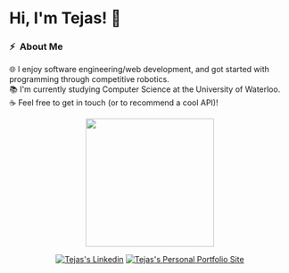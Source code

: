 
# Hi, I'm Tejas! 👋

###  ⚡ &nbsp;About Me

🌐 I enjoy software engineering/web development, and got started with programming through competitive robotics.\
📚 I'm currently studying Computer Science at the University of Waterloo.\
☕ Feel free to get in touch (or to recommend a cool API)!

<p align="center">
<img height="230em" src="https://github-readme-stats.vercel.app/api/top-langs/?username=twilkhoo&theme=tokyonight&hide_border=true"/>
</p>

<p align="center">
<a href="https://linkedin.com/in/twilkhoo/" target="_blank"><img src="https://img.shields.io/badge/-twilkhoo-0077B5?style=for-the-badge&amp;logo=Linkedin&amp;logoColor=white&amp;link=https://linkedin.com/in/twilkhoo/" alt="Tejas's Linkedin"></a>
<a href="https://twilkhoo.com/" target="_blank"><img src="https://img.shields.io/badge/-twilkhoo.com-d0a100?style=for-the-badge&amp;logo=WindowsTerminal&amp;logoColor=white&amp;link=https://twilkhoo.com/" alt="Tejas's Personal Portfolio Site"></a> 

<div align="center">
<a href="https://github.com/twilkhoo/" target="_blank">

</a>
</div>
</p>
</div>
